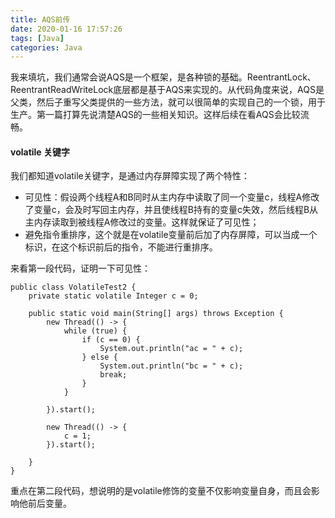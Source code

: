 ```yaml
---
title: AQS前传
date: 2020-01-16 17:57:26
tags: [Java]
categories: Java
---
```

我来填坑，我们通常会说AQS是一个框架，是各种锁的基础。ReentrantLock、ReentrantReadWriteLock底层都是基于AQS来实现的。从代码角度来说，AQS是父类，然后子重写父类提供的一些方法，就可以很简单的实现自己的一个锁，用于生产。第一篇打算先说清楚AQS的一些相关知识。这样后续在看AQS会比较流畅。
<!-- more -->

#### volatile 关键字
我们都知道volatile关键字，是通过内存屏障实现了两个特性：
- 可见性：假设两个线程A和B同时从主内存中读取了同一个变量c，线程A修改了变量c，会及时写回主内存，并且使线程B持有的变量c失效，然后线程B从主内存读取到被线程A修改过的变量。这样就保证了可见性；
- 避免指令重排序，这个就是在volatile变量前后加了内存屏障，可以当成一个标识，在这个标识前后的指令，不能进行重排序。

来看第一段代码，证明一下可见性：
```
public class VolatileTest2 {
    private static volatile Integer c = 0;

    public static void main(String[] args) throws Exception {
        new Thread(() -> {
            while (true) {
                if (c == 0) {
                    System.out.println("ac = " + c);
                } else {
                    System.out.println("bc = " + c);
                    break;
                }
            }

        }).start();

        new Thread(() -> {
            c = 1;
        }).start();
        
    }
}
```

重点在第二段代码，想说明的是volatile修饰的变量不仅影响变量自身，而且会影响他前后变量。


